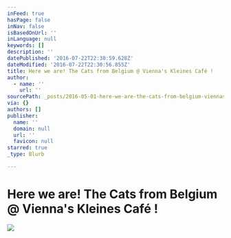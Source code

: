 ```yaml
---
inFeed: true
hasPage: false
inNav: false
isBasedOnUrl: ''
inLanguage: null
keywords: []
description: ''
datePublished: '2016-07-22T22:30:59.628Z'
dateModified: '2016-07-22T22:30:56.855Z'
title: Here we are! The Cats from Belgium @ Vienna's Kleines Café !
author:
  - name: ''
    url: ''
sourcePath: _posts/2016-05-01-here-we-are-the-cats-from-belgium-viennas-kleines-cafe.md
via: {}
authors: []
publisher:
  name: ''
  domain: null
  url: ''
  favicon: null
starred: true
_type: Blurb

---
```

# Here we are! The Cats from Belgium @ Vienna's Kleines Café !
![](https://the-grid-user-content.s3-us-west-2.amazonaws.com/1a1eb1af-bf4f-49d5-9744-d2c6307d3a54.jpg)